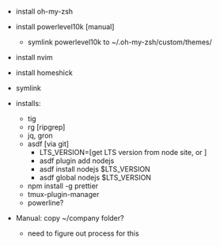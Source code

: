 -   install oh-my-zsh
-   install powerlevel10k [manual]
    -   symlink powerlevel10k to ~/.oh-my-zsh/custom/themes/
-   install nvim
-   install homeshick
-   symlink
-   installs:

    -   tig
    -   rg [ripgrep]
    -   jq, gron
    -   asdf [via git]
        -   LTS_VERSION=[get LTS version from node site, or ]
        -   asdf plugin add nodejs
        -   asdf install nodejs $LTS_VERSION
        -   asdf global nodejs $LTS_VERSION
    -   npm install -g prettier
    -   tmux-plugin-manager
    -   powerline?

-   Manual: copy ~/company folder?

    -   need to figure out process for this
